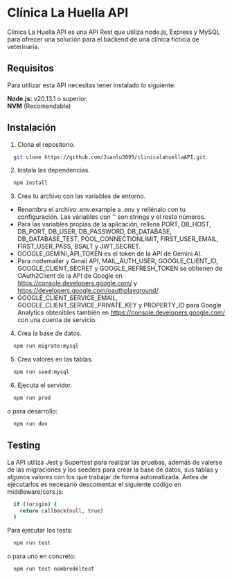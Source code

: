 
# Clínica La Huella API

Clínica La Huella API es una API Rest que utiliza node.js, Express y MySQL para ofrecer una solución para el backend de una clínica ficticia de veterinaria.

## Requisitos

Para utilizar esta API necesitas tener instalado lo siguiente: 

**Node.js:** v20.13.1 o superior.  
**NVM** (Recomendable)

## Instalación

1. Clona el repositorio.

```bash
  git clone https://github.com/Juanlu3095/clinicalahuellaAPI.git
```
2. Instala las dependencias.

```bash
  npm install
```
3. Crea tu archivo con las variables de entorno.

- Renombra el archivo .env.example a .env y rellénalo con tu configuración. Las variables con '' son strings y el resto números.
- Para las variables propias de la aplicación, rellena PORT, DB_HOST, DB_PORT, DB_USER, DB_PASSWORD, DB_DATABASE, DB_DATABASE_TEST, POOL_CONNECTIONLIMIT, FIRST_USER_EMAIL, FIRST_USER_PASS, BSALT y JWT_SECRET.
- GOOGLE_GEMINI_API_TOKEN es el token de la API de Gemini AI.
- Para nodemailer y Gmail API, MAIL_AUTH_USER, GOOGLE_CLIENT_ID, GOOGLE_CLIENT_SECRET y GOOGLE_REFRESH_TOKEN se obtienen de OAuth2Client de la API de Google en https://console.developers.google.com/ y https://developers.google.com/oauthplayground/.
- GOOGLE_CLIENT_SERVICE_EMAIL, GOOGLE_CLIENT_SERVICE_PRIVATE_KEY y PROPERTY_ID para Google Analytics obtenibles también en https://console.developers.google.com/ con una cuenta de servicio.


4. Crea la base de datos.

```bash
  npm run migrate:mysql
```

5. Crea valores en las tablas.

```bash
  npm run seed:mysql
```

6. Ejecuta el servidor.

```bash
  npm run prod
```

o para desarrollo: 

```bash
  npm run dev
```

## Testing

La API utiliza Jest y Supertest para realizar las pruebas, además de valerse de las migraciones y los seeders para crear la base de datos, sus tablas y algunos valores con los que trabajar de forma automatizada. Antes de ejecutarlos es necesario descomentar el siguiente código en middleware/cors.js:

```bash
  if (!origin) {
    return callback(null, true)
  }
```

Para ejecutar los tests:

```bash
  npm run test
```

o para uno en concreto:

```bash
  npm run test nombredeltest
```